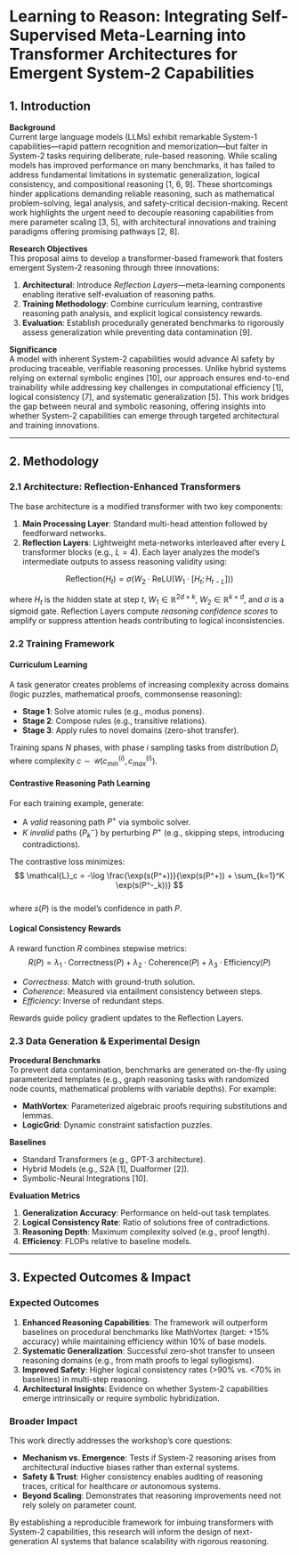 # Learning to Reason: Integrating Self-Supervised Meta-Learning into Transformer Architectures for Emergent System-2 Capabilities  

## 1. Introduction  

**Background**  
Current large language models (LLMs) exhibit remarkable System-1 capabilities—rapid pattern recognition and memorization—but falter in System-2 tasks requiring deliberate, rule-based reasoning. While scaling models has improved performance on many benchmarks, it has failed to address fundamental limitations in systematic generalization, logical consistency, and compositional reasoning [1, 6, 9]. These shortcomings hinder applications demanding reliable reasoning, such as mathematical problem-solving, legal analysis, and safety-critical decision-making. Recent work highlights the urgent need to decouple reasoning capabilities from mere parameter scaling [3, 5], with architectural innovations and training paradigms offering promising pathways [2, 8].  

**Research Objectives**  
This proposal aims to develop a transformer-based framework that fosters emergent System-2 reasoning through three innovations:  
1. **Architectural**: Introduce *Reflection Layers*—meta-learning components enabling iterative self-evaluation of reasoning paths.  
2. **Training Methodology**: Combine curriculum learning, contrastive reasoning path analysis, and explicit logical consistency rewards.  
3. **Evaluation**: Establish procedurally generated benchmarks to rigorously assess generalization while preventing data contamination [9].  

**Significance**  
A model with inherent System-2 capabilities would advance AI safety by producing traceable, verifiable reasoning processes. Unlike hybrid systems relying on external symbolic engines [10], our approach ensures end-to-end trainability while addressing key challenges in computational efficiency [1], logical consistency [7], and systematic generalization [5]. This work bridges the gap between neural and symbolic reasoning, offering insights into whether System-2 capabilities can emerge through targeted architectural and training innovations.  

---

## 2. Methodology  

### 2.1 Architecture: Reflection-Enhanced Transformers  
The base architecture is a modified transformer with two key components:  

1. **Main Processing Layer**: Standard multi-head attention followed by feedforward networks.  
2. **Reflection Layers**: Lightweight meta-networks interleaved after every $L$ transformer blocks (e.g., $L=4$). Each layer analyzes the model’s intermediate outputs to assess reasoning validity using:  

$$
\text{Reflection}(H_t) = \sigma\left(W_2 \cdot \text{ReLU}(W_1 \cdot [H_t; H_{t-L}])\right)
$$  

where $H_t$ is the hidden state at step $t$, $W_1 \in \mathbb{R}^{2d \times k}$, $W_2 \in \mathbb{R}^{k \times d}$, and $\sigma$ is a sigmoid gate. Reflection Layers compute *reasoning confidence scores* to amplify or suppress attention heads contributing to logical inconsistencies.  

### 2.2 Training Framework  

#### **Curriculum Learning**  
A task generator creates problems of increasing complexity across domains (logic puzzles, mathematical proofs, commonsense reasoning):  
- **Stage 1**: Solve atomic rules (e.g., modus ponens).  
- **Stage 2**: Compose rules (e.g., transitive relations).  
- **Stage 3**: Apply rules to novel domains (zero-shot transfer).  

Training spans $N$ phases, with phase $i$ sampling tasks from distribution $D_i$ where complexity $c \sim \mathcal{U}(c_{min}^{(i)}, c_{max}^{(i)})$.  

#### **Contrastive Reasoning Path Learning**  
For each training example, generate:  
- A *valid* reasoning path $P^+$ via symbolic solver.  
- $K$ *invalid* paths $\{P^-_k\}$ by perturbing $P^+$ (e.g., skipping steps, introducing contradictions).  

The contrastive loss minimizes:  
$$
\mathcal{L}_c = -\log \frac{\exp(s(P^+))}{\exp(s(P^+)) + \sum_{k=1}^K \exp(s(P^-_k))}
$$  
where $s(P)$ is the model’s confidence in path $P$.  

#### **Logical Consistency Rewards**  
A reward function $R$ combines stepwise metrics:  
$$
R(P) = \lambda_1 \cdot \text{Correctness}(P) + \lambda_2 \cdot \text{Coherence}(P) + \lambda_3 \cdot \text{Efficiency}(P)
$$  
- *Correctness*: Match with ground-truth solution.  
- *Coherence*: Measured via entailment consistency between steps.  
- *Efficiency*: Inverse of redundant steps.  

Rewards guide policy gradient updates to the Reflection Layers.  

### 2.3 Data Generation & Experimental Design  

**Procedural Benchmarks**  
To prevent data contamination, benchmarks are generated on-the-fly using parameterized templates (e.g., graph reasoning tasks with randomized node counts, mathematical problems with variable depths). For example:  
- **MathVortex**: Parameterized algebraic proofs requiring substitutions and lemmas.  
- **LogicGrid**: Dynamic constraint satisfaction puzzles.  

**Baselines**  
- Standard Transformers (e.g., GPT-3 architecture).  
- Hybrid Models (e.g., S2A [1], Dualformer [2]).  
- Symbolic-Neural Integrations [10].  

**Evaluation Metrics**  
1. **Generalization Accuracy**: Performance on held-out task templates.  
2. **Logical Consistency Rate**: Ratio of solutions free of contradictions.  
3. **Reasoning Depth**: Maximum complexity solved (e.g., proof length).  
4. **Efficiency**: FLOPs relative to baseline models.  

---

## 3. Expected Outcomes & Impact  

### Expected Outcomes  
1. **Enhanced Reasoning Capabilities**: The framework will outperform baselines on procedural benchmarks like MathVortex (target: +15% accuracy) while maintaining efficiency within 10% of base models.  
2. **Systematic Generalization**: Successful zero-shot transfer to unseen reasoning domains (e.g., from math proofs to legal syllogisms).  
3. **Improved Safety**: Higher logical consistency rates (>90% vs. <70% in baselines) in multi-step reasoning.  
4. **Architectural Insights**: Evidence on whether System-2 capabilities emerge intrinsically or require symbolic hybridization.  

### Broader Impact  
This work directly addresses the workshop’s core questions:  
- **Mechanism vs. Emergence**: Tests if System-2 reasoning arises from architectural inductive biases rather than external systems.  
- **Safety & Trust**: Higher consistency enables auditing of reasoning traces, critical for healthcare or autonomous systems.  
- **Beyond Scaling**: Demonstrates that reasoning improvements need not rely solely on parameter count.  

By establishing a reproducible framework for imbuing transformers with System-2 capabilities, this research will inform the design of next-generation AI systems that balance scalability with rigorous reasoning.